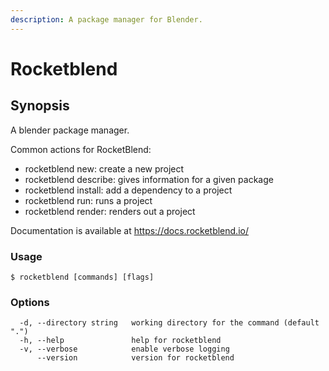 ```yaml
---
description: A package manager for Blender.
---
```


# Rocketblend

## Synopsis

A blender package manager.

Common actions for RocketBlend:

* rocketblend new: create a new project
* rocketblend describe: gives information for a given package
* rocketblend install: add a dependency to a project
* rocketblend run: runs a project
* rocketblend render: renders out a project

Documentation is available at https://docs.rocketblend.io/

### Usage

```shell-session
$ rocketblend [commands] [flags]
```

### Options

```shell-session
  -d, --directory string   working directory for the command (default ".")
  -h, --help               help for rocketblend
  -v, --verbose            enable verbose logging
      --version            version for rocketblend
```
